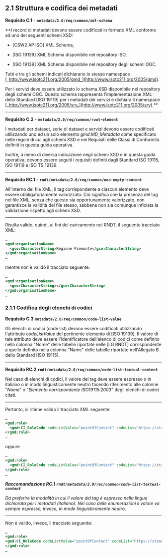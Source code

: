 ## 2.1 Struttura e codifica dei metadati

<a name=C.1>**Requisito C.1** </a>- **```metadata/2.0/req/common/xml-schema```**

**I record di metadati devono essere codificati in formato XML conforme ad uno dei seguenti schemi XSD:

- [CSW2 AP ISO] XML Schema,

- [ISO 19139] XML Schema disponibile nel repository ISO,

- [ISO 19139] XML Schema disponibile nel repository degli schemi OGC.

Tutti e tre gli schemi indicati dichiarano lo stesso namespace [_http://www.isotc211.org/2005/gmd_](http://www.isotc211.org/2005/gmd).

Per i servizi deve essere utilizzato lo schema XSD disponibile nel repository degli schemi OGC. Questo schema rappresenta l&#39;implementazione XML dello Standard [ISO 19119] per i metadati dei servizi e dichiara il namespace [_http://www.isotc211.org/2005/srv_](http://www.isotc211.org/2005/srv).**

---

<a name=C.2>**Requisito C.2**</a> - **```metadata/2.0/req/common/root-element```**

I metadati per dataset, serie di dataset e servizi devono essere codificati utilizzando uno ed un solo elemento _gmd:MD\_Metadata_ come specificato nelle regole di cui agli schemi XSD e nei Requisiti delle Classi di Conformità definiti in questa guida operativa.

Inoltre, a meno di diversa indicazione negli schemi XSD e in questa guida operativa, devono essere seguiti i requisiti definiti dagli Standard ISO 19115, ISO 19119 e ISO TS 19139.

---

<a name=RC.1>**Requisito RC.1**</a> - **```rndt/metadata/2.0/req/common/non-empty-content```**

All'interno del file XML, il tag corrispondente a ciascun elemento deve essere obbligatoriamente valorizzato. Ciò significa che la presenza del tag nel file XML, senza che questo sia opportunamente valorizzato, non garantisce la validità del file stesso, sebbene non sia comunque inficiata la validazione rispetto agli schemi XSD.

---

Risulta valido, quindi, ai fini del caricamento nel RNDT, il seguente tracciato XML:

``` xml
…
<gmd:organisationName>
  <gco:CharacterString>Regione Piemonte</gco:CharacterString>
</gmd:organisationName>
…
```

mentre non è valido il tracciato seguente:

``` xml
…
<gmd:organisationName>
  <gco:CharacterString></gco:CharacterString>
</gmd:organisationName>
…
```

### 2.1.1 Codifica degli elenchi di codici

<a name=C.3>**Requisito C.3**</a>  **```metadata/2.0/req/common/code-list-value```**

Gli elenchi di codici (code list) devono essere codificati utilizzando l&#39;attributo _codeListValue_ del pertinente elemento di [ISO 19139]. Il valore di tale attributo deve essere l&#39;identificatore dell&#39;elenco di codici come definito nella colonna &quot;Nome&quot; delle tabelle riportate nelle [LG RNDT] corrispondente a quello definito nella colonna &quot;Name&quot; delle tabelle riportate nell&#39;Allegato B dello Standard [ISO 19115].

---

<a name=RC.2>**Requisito RC.2**</a>  **```rndt/metadata/2.0/req/common/code-list-textual-content```**

Nel caso di elenchi di codici, il valore del tag deve essere espresso o in italiano o in modo linguisticamente neutro facendo riferimento alle colonne &quot;_Nome_&quot; o &quot;_Elemento corrispondente ISO19115:2003_&quot; degli elenchi di codici citati.

---

Pertanto, si ritiene valido il tracciato XML seguente:

``` xml
…
<gmd:role>
  <gmd:CI_RoleCode codeListValue="pointOfContact" codeList="https://standards.iso.org/iso/19139/resources/gmxCodelists.xml#CI_RoleCode">punto di contatto</gmd:CI_RoleCode>
</gmd:role>
…
```

oppure

``` xml
…
<gmd:role>
  <gmd:CI_RoleCode codeListValue="pointOfContact" codeList="https://standards.iso.org/iso/19139/resources/gmxCodelists.xml#CI_RoleCode">pointOfContact</gmd:CI_RoleCode>
</gmd:role>
…
```

<a name=recRC.1>***Raccomandazione RC.1**</a>  **```rndt/metadata/2.0/rec/common/code-list-textual-content```***

*Da preferire la modalità in cui il valore del tag è espresso nella lingua dichiarata per i metadati (italiano). Nel caso delle enumerazioni il valore va sempre espresso, invece, in modo linguisticamente neutro.*

---

Non è valido, invece, il tracciato seguente:

``` xml
…
<gmd:role>
<gmd:CI_RoleCode codeListValue="pointOfContact" codeList="https://standards.iso.org/iso/19139/resources/gmxCodelists.xml#CI_RoleCode"/>
</gmd:role>
…
```
